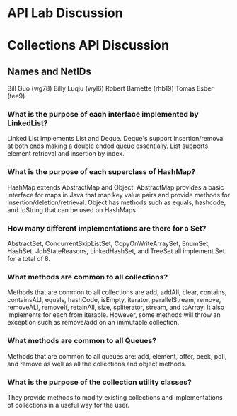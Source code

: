 # API Lab Discussion
# Collections API Discussion

## Names and NetIDs
Bill Guo (wg78)
Billy Luqiu (wyl6)
Robert Barnette (rhb19)
Tomas Esber (tee9)

### What is the purpose of each interface implemented by LinkedList?
Linked List implements List<E> and Deque<E>. Deque's support insertion/removal at both ends making a double ended queue essentially. List supports element retrieval and insertion by index.
 
### What is the purpose of each superclass of HashMap?
HashMap extends AbstractMap and Object. AbstractMap provides a basic interface for maps in Java that map key value pairs and provide methods for insertion/deletion/retrieval. Object has methods such as equals, hashcode, and toString that can be used on HashMaps. 

### How many different implementations are there for a Set?
AbstractSet, ConcurrentSkipListSet, CopyOnWriteArraySet, EnumSet, HashSet, JobStateReasons, LinkedHashSet, and TreeSet all implement Set for a total of 8. 

### What methods are common to all collections?
Methods that are common to all collections are add, addAll, clear, contains, containsALl, equals, hashCode, isEmpty, iterator, parallelStream, remove, removeALl, removeIf, retainAll, size, spliterator, stream, and toArray. It also implements for each from iterable. However, some methods will throw an exception such as remove/add on an immutable collection. 

### What methods are common to all Queues?
Methods that are common to all queues are: add, element, offer, peek, poll, and remove as well as all the collections and object methods. 


### What is the purpose of the collection utility classes?
They provide methods to modify existing collections and implementations of collections in a useful way for the user. 